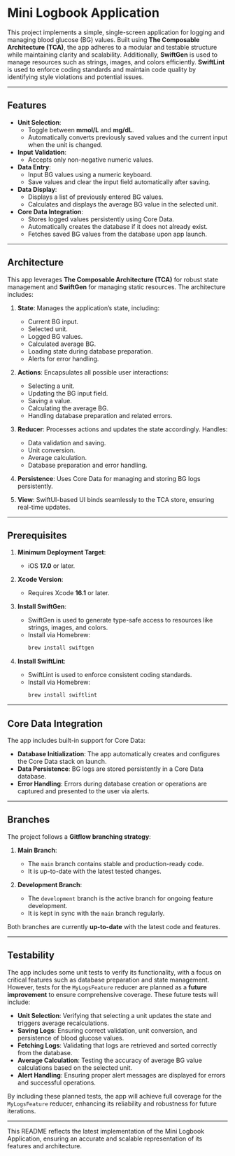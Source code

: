 # Mini Logbook Application

This project implements a simple, single-screen application for logging and managing blood glucose (BG) values. Built using **The Composable Architecture (TCA)**, the app adheres to a modular and testable structure while maintaining clarity and scalability. Additionally, **SwiftGen** is used to manage resources such as strings, images, and colors efficiently. **SwiftLint** is used to enforce coding standards and maintain code quality by identifying style violations and potential issues.

---

## Features

- **Unit Selection**: 
  - Toggle between **mmol/L** and **mg/dL**.
  - Automatically converts previously saved values and the current input when the unit is changed.
- **Input Validation**: 
  - Accepts only non-negative numeric values.
- **Data Entry**: 
  - Input BG values using a numeric keyboard.
  - Save values and clear the input field automatically after saving.
- **Data Display**: 
  - Displays a list of previously entered BG values.
  - Calculates and displays the average BG value in the selected unit.
- **Core Data Integration**:
  - Stores logged values persistently using Core Data.
  - Automatically creates the database if it does not already exist.
  - Fetches saved BG values from the database upon app launch.

---

## Architecture

This app leverages **The Composable Architecture (TCA)** for robust state management and **SwiftGen** for managing static resources. The architecture includes:

1. **State**: Manages the application’s state, including:
   - Current BG input.
   - Selected unit.
   - Logged BG values.
   - Calculated average BG.
   - Loading state during database preparation.
   - Alerts for error handling.

2. **Actions**: Encapsulates all possible user interactions:
   - Selecting a unit.
   - Updating the BG input field.
   - Saving a value.
   - Calculating the average BG.
   - Handling database preparation and related errors.

3. **Reducer**: Processes actions and updates the state accordingly. Handles:
   - Data validation and saving.
   - Unit conversion.
   - Average calculation.
   - Database preparation and error handling.

4. **Persistence**: Uses Core Data for managing and storing BG logs persistently.

5. **View**: SwiftUI-based UI binds seamlessly to the TCA store, ensuring real-time updates.

---

## Prerequisites

1. **Minimum Deployment Target**:
   - iOS **17.0** or later.

2. **Xcode Version**:
   - Requires Xcode **16.1** or later.

3. **Install SwiftGen**:
   - SwiftGen is used to generate type-safe access to resources like strings, images, and colors.
   - Install via Homebrew:
     ```bash
     brew install swiftgen
     ```

4. **Install SwiftLint**:
   - SwiftLint is used to enforce consistent coding standards.
   - Install via Homebrew:
     ```bash
     brew install swiftlint
     ```

---

## Core Data Integration

The app includes built-in support for Core Data:

- **Database Initialization**: The app automatically creates and configures the Core Data stack on launch.
- **Data Persistence**: BG logs are stored persistently in a Core Data database.
- **Error Handling**: Errors during database creation or operations are captured and presented to the user via alerts.

---

## Branches

The project follows a **Gitflow branching strategy**:

1. **Main Branch**:
   - The `main` branch contains stable and production-ready code.
   - It is up-to-date with the latest tested changes.

2. **Development Branch**:
   - The `development` branch is the active branch for ongoing feature development.
   - It is kept in sync with the `main` branch regularly.

Both branches are currently **up-to-date** with the latest code and features.

---

## Testability

The app includes some unit tests to verify its functionality, with a focus on critical features such as database preparation and state management. However, tests for the `MyLogsFeature` reducer are planned as a **future improvement** to ensure comprehensive coverage. These future tests will include:

- **Unit Selection**: Verifying that selecting a unit updates the state and triggers average recalculations.
- **Saving Logs**: Ensuring correct validation, unit conversion, and persistence of blood glucose values.
- **Fetching Logs**: Validating that logs are retrieved and sorted correctly from the database.
- **Average Calculation**: Testing the accuracy of average BG value calculations based on the selected unit.
- **Alert Handling**: Ensuring proper alert messages are displayed for errors and successful operations.

By including these planned tests, the app will achieve full coverage for the `MyLogsFeature` reducer, enhancing its reliability and robustness for future iterations.

---

This README reflects the latest implementation of the Mini Logbook Application, ensuring an accurate and scalable representation of its features and architecture.
